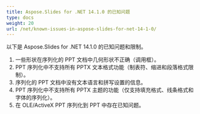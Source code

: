 ```yaml
---
title: Aspose.Slides for .NET 14.1.0 的已知问题
type: docs
weight: 20
url: /net/known-issues-in-aspose-slides-for-net-14-1-0/
---
```


以下是 Aspose.Slides for .NET 14.1.0 的已知问题和限制。

1. 一些形状在序列化的 PPT 文档中几何形状不正确（调用框）。
1. PPT 序列化中不支持所有 PPTX 文本格式功能（制表符、缩进和段落格式限制）。
1. 序列化的 PPT 文档中没有文本语言和拼写设置的信息。
1. PPT 序列化中不支持所有 PPTX 主题的功能（仅支持填充格式、线条格式和字体的序列化）。
1. 在 OLE/ActiveX PPT 序列化到 PPT 中存在已知问题。